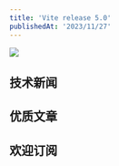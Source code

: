 ```yaml
---
title: 'Vite release 5.0'
publishedAt: '2023/11/27'
---
```


<img src="https://img.alicdn.com/imgextra/i2/O1CN013IYhe31M3AgB9FQll_!!6000000001378-0-tps-1920-1280.jpg_1200x1200.jpg"  />

## 技术新闻

## 优质文章

## 欢迎订阅
